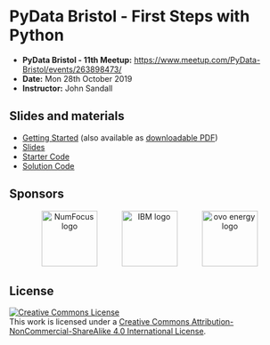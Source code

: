 # PyData Bristol - First Steps with Python

* **PyData Bristol - 11th Meetup:** https://www.meetup.com/PyData-Bristol/events/263898473/
* **Date:** Mon 28th October 2019
* **Instructor:** John Sandall

## Slides and materials
- [Getting Started][getting-started] (also available as [downloadable PDF](getting-started-pdf))
- [Slides][slides]
- [Starter Code][starter-code]
- [Solution Code][solution-code]

[getting-started]:  ./PyData%20Bristol%20-%20First%20Steps%20with%20Python%20-%20October%202019%20-%20Getting%20Started.ipynb
[getting-started-pdf]:  ./PyData%20Bristol%20-%20First%20Steps%20with%20Python%20-%20October%202019%20-%20Getting%20Started.pdf
[slides]:  ./PyData%20Bristol%20-%20First%20Steps%20with%20Python%20-%20October%202019%20-%20Slides.pdf
[starter-code]: ./PyData%20Bristol%20-%20First%20Steps%20with%20Python%20-%20October%202019%20-%20Starter%20Code.ipynb
[solution-code]: ./PyData%20Bristol%20-%20First%20Steps%20with%20Python%20-%20October%202019%20-%20Solution%20Code.ipynb

## Sponsors

<p align="center">
  <a href="https://www.numfocus.org/"><img alt='NumFocus logo' src="../images/numfocus_logo.png" hspace="20" height="100"/></a>
  <a href="https://www.meetup.com/IBM-Code-Bristol/"><img alt='IBM logo' src="../images/IBM.jpg" hspace="20" height="100"/></a>
  <a href="https://www.ovoenergy.com/careers/vacancies"><img alt='ovo energy logo' src="../images/ovo_energy_logo.jpg" hspace="20" height="100"/></a>
</p>

## License

<a rel="license" href="http://creativecommons.org/licenses/by-nc-sa/4.0/"><img alt="Creative Commons License" style="border-width:0" src="https://i.creativecommons.org/l/by-nc-sa/4.0/88x31.png" /></a><br />This work is licensed under a <a rel="license" href="http://creativecommons.org/licenses/by-nc-sa/4.0/">Creative Commons Attribution-NonCommercial-ShareAlike 4.0 International License</a>.
